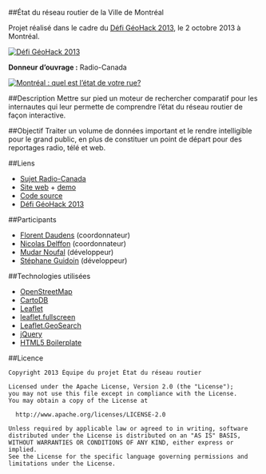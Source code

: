 ##État du réseau routier de la Ville de Montréal

Projet réalisé dans le cadre du [Défi GéoHack 2013][link_geohack], le 2 octobre 2013 à Montréal.

[![Défi GéoHack 2013][img_header_geohack]][link_geohack]

**Donneur d’ouvrage :** Radio-Canada

[![Montréal : quel est l’état de votre rue?][img_logo_radio_canada]][link_prod]

##Description
Mettre sur pied un moteur de rechercher comparatif pour les internautes qui leur permette de comprendre l’état du réseau routier de façon interactive.

##Objectif
Traiter un volume de données important et le rendre intelligible pour le grand public, en plus de constituer un point de départ pour des reportages radio, télé et web.

##Liens

* [Sujet Radio-Canada][link_prod]
* [Site web][link_website] + [demo][link_website_iframe]
* [Code source][link_github]
* [Défi GéoHack 2013][link_geohack]

##Participants
* [Florent Daudens][link_florent] (coordonnateur)
* [Nicolas Delffon][link_nicolas] (coordonnateur)
* [Mudar Noufal][link_mudar] (développeur)
* [Stéphane Guidoin][link_stephane] (développeur)

##Technologies utilisées

* [OpenStreetMap][link_osm]
* [CartoDB][link_cartodb]
* [Leaflet][link_leaflet]
* [leaflet.fullscreen][link_leaflet_fullscreen]
* [Leaflet.GeoSearch][link_leaflet_geosearch]
* [jQuery][link_jquery]
* [HTML5 Boilerplate][link_h5bp]

##Licence 

    Copyright 2013 Équipe du projet État du réseau routier

    Licensed under the Apache License, Version 2.0 (the "License");
    you may not use this file except in compliance with the License.
    You may obtain a copy of the License at

      http://www.apache.org/licenses/LICENSE-2.0

    Unless required by applicable law or agreed to in writing, software
    distributed under the License is distributed on an "AS IS" BASIS,
    WITHOUT WARRANTIES OR CONDITIONS OF ANY KIND, either express or implied.
    See the License for the specific language governing permissions and
    limitations under the License.

[link_prod]: http://www.radio-canada.ca/sujet/etat-rues-montreal
[link_website]: http://ruesmontreal.mudar.ca/
[link_website_iframe]: http://ruesmontreal.mudar.ca/carte.html
[link_github]: https://github.com/mudar/Etat-rues-Montreal
[link_geohack]: http://defigeohackmtl.org/
[link_cartodb]: http://cartodb.com/
[link_leaflet]: http://leafletjs.com/
[link_leaflet_fullscreen]: http://brunob.github.io/leaflet.fullscreen/
[link_leaflet_geosearch]: https://github.com/smeijer/L.GeoSearch
[link_osm]: http://www.openstreetmap.org/
[link_jquery]: http://jquery.com/
[link_h5bp]: http://html5boilerplate.com/
[img_logo_radio_canada]: http://ruesmontreal.mudar.ca/images/logo-radio-canada.png
[img_header_geohack]: http://ruesmontreal.mudar.ca/images/header-geohack.jpg

[link_florent]: https://twitter.com/fdaudens
[link_nicolas]: https://twitter.com/codelf
[link_mudar]: https://github.com/mudar
[link_stephane]: https://github.com/Hoedic

